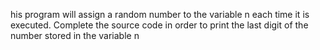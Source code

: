 his program will assign a random number to the variable n each time it is executed. Complete the source code in order to print the last digit of the number stored in the variable n
